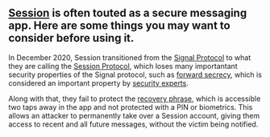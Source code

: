 ## [Session](https://getsession.org/) is often touted as a secure messaging app. Here are some things you may want to consider before using it.

In December 2020, Session transitioned from the [Signal Protocol](https://en.wikipedia.org/wiki/Signal_Protocol) to what they are calling the [Session Protocol](https://www.getsession.org/blog/session-protocol-technical-information), which loses many importantant security properties of the Signal protocol, such as [forward secrecy](https://en.wikipedia.org/wiki/Forward_secrecy), which is considered an important property by [security experts](https://x.com/GrapheneOS/status/1462205937771589638).

Along with that, they fail to protect the [recovery phrase](https://en.wikipedia.org/wiki/Cryptocurrency_wallet#Seed_phrases), which is accessible two taps away in the app and not protected with a PIN or biometrics. This allows an attacker to permanently take over a Session account, giving them access to recent and all future messages, without the victim being notified.
